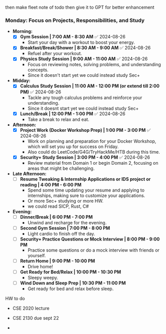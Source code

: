 then make fleet note of todo then give it to GPT for better enhancement 


### **Monday: Focus on Projects, Responsibilities, and Study**

- **Morning:**
    - [x] **Gym Session | 7:00 AM - 8:30 AM** ✅ 2024-08-26
        - Start your day with a workout to boost your energy.
    - [x] **Breakfast/Break/Shower | 8:30 AM - 9:00 AM** ✅ 2024-08-26
        - Refuel after your workout.
    - [x] **Physics Study Session | 9:00 AM - 11:00 AM** ✅ 2024-08-26
        - Focus on reviewing notes, solving problems, and understanding concepts.
        - Since it doesn't start yet we could instead study Sec+ 


- **Midday:**
    - [x] **Calculus Study Session | 11:00 AM - 12:00 PM (or extend till 2:00 PM)** ✅ 2024-08-26
        - Tackle any tough calculus problems and reinforce your understanding.
        - Since it doesnt start yet we could instead study Sec+ 
    - [x] **Lunch/Break | 12:00 PM - 1:00 PM** ✅ 2024-08-26
        - Take a break to relax and eat.


- **Afternoon:**
    - [x] **Project Work (Docker Workshop Prep) | 1:00 PM - 3:00 PM** ✅ 2024-08-26
        - Work on planning and preparation for your Docker Workshop, which will set you up for success on Friday.
        - Also could do LeetCode/G4G/TryHackMe/HTB during this time.
    - [x] **Security+ Study Session | 3:00 PM - 4:00 PM** ✅ 2024-08-26
        - Review material from Domain 1 or begin Domain 2, focusing on areas that might be challenging.


- **Late Afternoon:**
    - [ ] **Resume Tweaking & Internship Applications or IDS project or reading | 4:00 PM - 6:00 PM**
        - Spend some time updating your resume and applying to internships, making sure to customize your applications.
        - Or more Sec+ studying or more HW.
        - we could read SICP, Rust, C#


- **Evening:**
    - [ ] **Dinner/Break | 6:00 PM - 7:00 PM**
        - Unwind and recharge for the evening.
    - [ ] **Second Gym Session | 7:00 PM - 8:00 PM**
        - Light cardio to finish off the day.
    - [ ] **Security+ Practice Questions or Mock Interview | 8:00 PM - 9:00 PM**
        - Practice some questions or do a mock interview with friends or yourself.
    - [ ] **Return Home | 9:00 PM - 10:00 PM**
        - Drive home!
    - [ ] **Get Ready for Bed/Relax | 10:00 PM - 10:30 PM**
        - Sleepy weepy.
    - [ ] **Wind Down and Sleep Prep | 10:30 PM - 11:00 PM**
        - Get ready for bed and relax before sleep.


HW to do 

- CSE 2020 lecture 
- CSE 2130 due sept 22 



- 